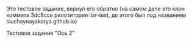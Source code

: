 Это тестовое задание, вернул его обратно (на самом деле это клон коммита 3dc8cce репозитория ilar-test, до этого был под названием sluchaynayakotya.github.io)

Тестовое задание "Ось 2"
